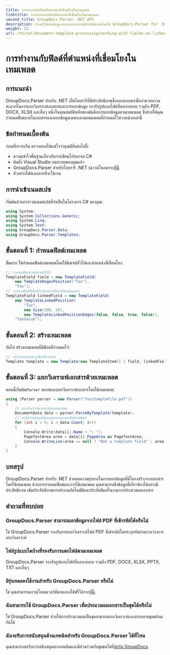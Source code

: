 ```yaml
---
title: การทำงานกับฟิลด์ที่ตำแหน่งที่เชื่อมโยงในเทมเพลต
linktitle: การทำงานกับฟิลด์ที่ตำแหน่งที่เชื่อมโยงในเทมเพลต
second_title: GroupDocs.Parser .NET API
description: เรียนรู้วิธีแยกข้อมูลจากเอกสารอย่างมีประสิทธิภาพโดยใช้ GroupDocs.Parser for .NET บทช่วยสอนทีละขั้นตอนพร้อมตัวอย่างโค้ด
weight: 12
url: /th/net/document-template-processing/working-with-fields-at-linked-positions-in-templates/
---
```


# การทำงานกับฟิลด์ที่ตำแหน่งที่เชื่อมโยงในเทมเพลต

## การแนะนำ
GroupDocs.Parser สำหรับ .NET เป็นไลบรารีที่มีประสิทธิภาพซึ่งออกแบบมาเพื่ออำนวยความสะดวกในการแยกวิเคราะห์เอกสารและการแยกข้อมูล รองรับรูปแบบไฟล์ที่หลากหลาย รวมถึง PDF, DOCX, XLSX และอื่นๆ หนึ่งในคุณสมบัติหลักของมันคือการแยกข้อมูลตามเทมเพลต ซึ่งช่วยให้คุณกำหนดฟิลด์ภายในเอกสารและแยกข้อมูลเฉพาะตามเทมเพลตที่กำหนดไว้ล่วงหน้าเหล่านี้
## ข้อกำหนดเบื้องต้น
ก่อนที่เราจะเริ่ม ตรวจสอบให้แน่ใจว่าคุณมีสิ่งต่อไปนี้:
- ความเข้าใจพื้นฐานเกี่ยวกับการเขียนโปรแกรม C#
- ติดตั้ง Visual Studio บนระบบของคุณแล้ว
-  GroupDocs.Parser สำหรับไลบรารี .NET (ดาวน์โหลดจาก[ที่นี่](https://releases.groupdocs.com/parser/net/-)
- ตัวอย่างไฟล์เอกสารที่จะใช้งาน

## การนำเข้าเนมสเปซ
เริ่มต้นด้วยการรวมเนมสเปซที่จำเป็นในโครงการ C# ของคุณ:
```csharp
using System;
using System.Collections.Generic;
using System.Linq;
using System.Text;
using GroupDocs.Parser.Data;
using GroupDocs.Parser.Templates;
```
## ขั้นตอนที่ 1: กำหนดฟิลด์เทมเพลต
ขั้นแรก ให้กำหนดฟิลด์เทมเพลตโดยใช้นิพจน์ทั่วไปและตำแหน่งที่เชื่อมโยง:
```csharp
// กำหนดฟิลด์ด้วยนิพจน์ทั่วไป
TemplateField field = new TemplateField(
    new TemplateRegexPosition("Tax"),
    "Tax");
// กำหนดฟิลด์ที่เชื่อมโยงด้วยการตั้งค่าตำแหน่งเฉพาะ
TemplateField linkedField = new TemplateField(
    new TemplateLinkedPosition(
        "Tax",
        new Size(100, 20),
        new TemplateLinkedPositionEdges(false, false, true, false)),
    "TaxValue");
```
## ขั้นตอนที่ 2: สร้างเทมเพลต
ถัดไป สร้างเทมเพลตที่มีฟิลด์ที่กำหนดไว้:
```csharp
// สร้างเทมเพลตด้วยฟิลด์ที่กำหนด
Template template = new Template(new TemplateItem[] { field, linkedField });
```
## ขั้นตอนที่ 3: แยกวิเคราะห์เอกสารด้วยเทมเพลต
 ตอนนี้เริ่มต้น`Parser` คลาสและแยกวิเคราะห์เอกสารโดยใช้เทมเพลต:
```csharp
using (Parser parser = new Parser("YourSampleFile.pdf"))
{
    // แยกวิเคราะห์เอกสารตามเทมเพลต
    DocumentData data = parser.ParseByTemplate(template);
    // ทำซ้ำผ่านข้อมูลที่แยกออกมาและผลลัพธ์การพิมพ์
    for (int i = 0; i < data.Count; i++)
    {
        Console.Write(data[i].Name + ": ");
        PageTextArea area = data[i].PageArea as PageTextArea;
        Console.WriteLine(area == null ? "Not a template field" : area.Text);
    }
}
```

## บทสรุป
GroupDocs.Parser สำหรับ .NET ช่วยลดความยุ่งยากในการแยกข้อมูลที่มีโครงสร้างจากเอกสารโดยใช้เทมเพลต ด้วยการกำหนดฟิลด์และการใช้เทมเพลต คุณสามารถดึงข้อมูลที่เกี่ยวข้องได้อย่างมีประสิทธิภาพ เพิ่มประสิทธิภาพการทำงานอัตโนมัติและประสิทธิผลในงานการประมวลผลเอกสาร

## คำถามที่พบบ่อย
### GroupDocs.Parser สามารถแยกข้อมูลจากไฟล์ PDF ที่เข้ารหัสได้หรือไม่
ใช่ GroupDocs.Parser รองรับการแยกวิเคราะห์ไฟล์ PDF ที่เข้ารหัสโดยระบุรหัสผ่านระหว่างการแยกวิเคราะห์
### ไฟล์รูปแบบใดบ้างที่รองรับการแตกไฟล์ตามเทมเพลต
GroupDocs.Parser รองรับรูปแบบไฟล์ที่หลากหลาย รวมถึง PDF, DOCX, XLSX, PPTX, TXT และอื่นๆ
### มีรุ่นทดลองใช้งานสำหรับ GroupDocs.Parser หรือไม่
 ใช่ คุณสามารถดาวน์โหลดเวอร์ชันทดลองใช้ฟรีได้จาก[ที่นี่](https://releases.groupdocs.com/).
### ฉันสามารถใช้ GroupDocs.Parser เพื่อประมวลผลเอกสารเป็นชุดได้หรือไม่
ใช่ GroupDocs.Parser ช่วยให้การประมวลผลเป็นชุดสามารถแยกวิเคราะห์เอกสารหลายชุดพร้อมกันได้
### ฉันจะรับการสนับสนุนด้านเทคนิคสำหรับ GroupDocs.Parser ได้ที่ไหน
 คุณสามารถขอรับการสนับสนุนทางเทคนิคและมีส่วนร่วมกับชุมชนได้ที่[ฟอรัม GroupDocs](https://forum.groupdocs.com/c/parser/17).